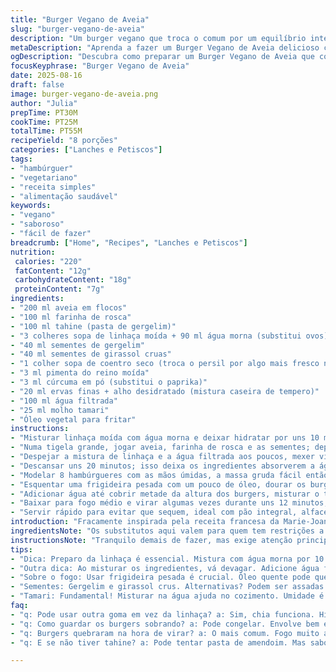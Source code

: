 ```yaml
---
title: "Burger Vegano de Aveia"
slug: "burger-vegano-de-aveia"
description: "Um burger vegano que troca o comum por um equilíbrio interessante entre aveia, sementes e temperos fortes, trazendo textura e sabor marcante. Uma versão adaptada da Boucher que incorpora tahine no lugar do queijo e substitui os ovos por linhaça moída, ótimo para intolerantes, com um toque de cúrcuma que explode aroma na cozinha. A mistura precisa descansar para firmar, depois o segredo é dourar bem a casquinha antes de terminar cozinhando na essência do tamari, dando um toque oriental que adoro usar. Ideal para quem gosta de experimentar e fugir do trivial. Serve 8, acompanha saladas ou pão de hambúrguer."
metaDescription: "Aprenda a fazer um Burger Vegano de Aveia delicioso com texturas e sabores marcantes. Junte-se a essa experiência vegetariana."
ogDescription: "Descubra como preparar um Burger Vegano de Aveia que combina sabor e saúde. Uma alternativa criativa e deliciosa."
focusKeyphrase: "Burger Vegano de Aveia"
date: 2025-08-16
draft: false
image: burger-vegano-de-aveia.png
author: "Julia"
prepTime: PT30M
cookTime: PT25M
totalTime: PT55M
recipeYield: "8 porções"
categories: ["Lanches e Petiscos"]
tags:
- "hambúrguer"
- "vegetariano"
- "receita simples"
- "alimentação saudável"
keywords:
- "vegano"
- "saboroso"
- "fácil de fazer"
breadcrumb: ["Home", "Recipes", "Lanches e Petiscos"]
nutrition: 
 calories: "220"
 fatContent: "12g"
 carbohydrateContent: "18g"
 proteinContent: "7g"
ingredients:
- "200 ml aveia em flocos"
- "100 ml farinha de rosca"
- "100 ml tahine (pasta de gergelim)"
- "3 colheres sopa de linhaça moída + 90 ml água morna (substitui ovos)"
- "40 ml sementes de gergelim"
- "40 ml sementes de girassol cruas"
- "1 colher sopa de coentro seco (troca o persil por algo mais fresco no sabor)"
- "3 ml pimenta do reino moída"
- "3 ml cúrcuma em pó (substitui o paprika)"
- "20 ml ervas finas + alho desidratado (mistura caseira de tempero)"
- "100 ml água filtrada"
- "25 ml molho tamari"
- "Óleo vegetal para fritar"
instructions:
- "Misturar linhaça moída com água morna e deixar hidratar por uns 10 minutos, vira uma gelatina que substitui bem a liga dos ovos."
- "Numa tigela grande, jogar aveia, farinha de rosca e as sementes; depois adicionar o tahine e os temperos secos: pimenta, cúrcuma, coentro e as ervas com alho."
- "Despejar a mistura de linhaça e a água filtrada aos poucos, mexer vigorosamente até formar uma massa úmida porém firme — nem seca, nem escorrendo."
- "Descansar uns 20 minutos; isso deixa os ingredientes absorverem a água e compacta, deixe essa textura ser seu guia na hora de formar."
- "Modelar 8 hambúrgueres com as mãos úmidas, a massa gruda fácil então pressão é amiga, não tenha preguiça."
- "Esquentar uma frigideira pesada com um pouco de óleo, dourar os burgers em fogo médio-alto até formarem casquinha firme dos dois lados, leva uns 5 minutos cada lado, ouça o chiado indicativo."
- "Adicionar água até cobrir metade da altura dos burgers, misturar o tamari junto — essa técnica cria um cozimento a vapor que finaliza sem ressecar e dá sabor profundo."
- "Baixar para fogo médio e virar algumas vezes durante uns 12 minutos, observe até o líquido evaporar quase todo e a textura ficar encorpada."
- "Servir rápido para evitar que sequem, ideal com pão integral, alface, tomate e maionese vegana ou guacamole."
introduction: "Fracamente inspirada pela receita francesa da Marie-Joanne Boucher, essa adaptação brasileira traz a aveia como base num hambúrguer vegano com personalidade. Aqui, ovos viram linhaça hidratada, queijo vira tahine — uma mudança que aprendi testando texturas. Acrescentei cúrcuma para dar cor e um toque terroso, e o coentro seco substitui o persil, para um quê mais tropical. O passo de mergulhar no tamari com água é quase um molho, diferente do usual grelhado-seco, mantém o burger úmido e dá um aroma salgado e umami, quase pegajoso no melhor sentido. Serve para variar do hambúrguer vegetal mais básico, agrega nutrição e um sabor marcante, quase um comfort food mais leve, bom para improvisar mesmo numa cozinha simples."
ingredientsNote: "Os substitutos aqui valem para quem tem restrições a ovos e laticínios, a linhaça hidrata e dá liga enquanto o tahine entra com oleosidade e sabor amendoado. Para a farinha de rosca, prefira a integral ou feita em casa com pão amanhecido, vai garantir sabor mais rústico. As sementes devem ser cruas, para que não transpirem óleo na mistura antecipadamente; assar antes pode ser boa ideia só se quiser cor e aroma bem tostado. A cúrcuma é o diferencial, mas sem exageros para não virar amargo; dá aquela cor amarela vibrante. O tamari é fundamental, mas se não tiver, molho shoyu funciona e reduz tempero na hora de cozinhar. Ervas finas caseiras misturam tomilho e manjericão secos junto do alho em pó, fazem uma diferença surpreendente no aroma, especialmente nesse tipo de receita."
instructionsNote: "Tranquilo demais de fazer, mas exige atenção principalmente na hora da mistura inicial — o segredo é textura, nem líquida demais nem endurecida. Descansar ajuda a aveia absorver água e as proteínas das sementes começam a agir; isso também economiza óleo na fritura. Cuidado, modelar com as mãos úmidas evita que grude demais. Na frigideira, fogo quente demais queima rápido por fora e deixa cru por dentro; fogo médio a médio-alto é ideal para formar crostinha sem que mordida esfarele. A etapa de colocar água e tamari é curiosa — vira quase um cozido. Controlar o calor para não perder todo o líquido de uma vez, mexer suavemente para não quebrar os burgers. Ao final, líquido quase seco e cheiro de umami intenso indicam ponto certo. Recheie com o que preferir, e saia do óbvio com molhos caseiros ou picles para contrastar."
tips:
- "Dica: Preparo da linhaça é essencial. Mistura com água morna por 10 minutos. Vira gelatina. Funciona como ovo. Consistência é chave. Não skips este passo."
- "Outra dica: Ao misturar os ingredientes, vá devagar. Adicione água filtrada aos poucos. Massa fica úmida, mas firme. Nada de excessos. Olhe a textura."
- "Sobre o fogo: Usar frigideira pesada é crucial. Óleo quente pode queimar rápido. Fogo médio-alto dá a casquinha crocante. Vire com cuidado, ouça o chiado."
- "Sementes: Gergelim e girassol crus. Alternativas? Podem ser assadas antes. Mas tenha certeza de que não vão soltar óleo antes de misturar. Essa crocância vale."
- "Tamari: Fundamental! Misturar na água ajuda no cozimento. Umidade é aliada. Diminui secura. Cuidado, controla o calor. Se evaporar rápido, burgers secam."
faq:
- "q: Pode usar outra goma em vez da linhaça? a: Sim, chia funciona. Hidrata igual. Mas textura pode mudar. Testa até achar seu jeito."
- "q: Como guardar os burgers sobrando? a: Pode congelar. Envolve bem em plástico filme. Ou guardar na geladeira. Só aquece depois. Não deixa secar."
- "q: Burgers quebraram na hora de virar? a: O mais comum. Fogo muito alto é vilão. Tente pressionar levemente. Ou modelar com mais firmeza inicialmente."
- "q: E se não tiver tahine? a: Pode tentar pasta de amendoim. Mas sabor muda. Tem que ajustar temperos. Ou omitir e ver como fica. Criatividade aqui é tudo."

---
```

